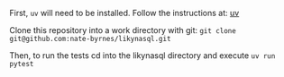 First, ```uv``` will need to be installed. Follow the instructions at: [uv](https://docs.astral.sh/uv/getting-started/installation/)

Clone this repository into a work directory with git: ```git clone git@github.com:nate-byrnes/likynasql.git```

Then, to run the tests cd into the likynasql directory and execute ```uv run pytest```